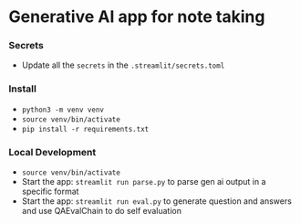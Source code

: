 
# Generative AI app for note taking

### Secrets
- Update all the `secrets` in the `.streamlit/secrets.toml`

### Install 
- `python3 -m venv venv`
- `source venv/bin/activate`
- `pip install -r requirements.txt`


### Local Development 
- `source venv/bin/activate`
- Start the app: `streamlit run parse.py` to parse gen ai output in a specific format
- Start the app: `streamlit run eval.py` to generate question and answers and use QAEvalChain to do self evaluation